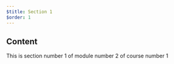 ```yaml
---
$title: Section 1
$order: 1
---
```


## Content

This is section number 1 of module number 2 of course number 1

